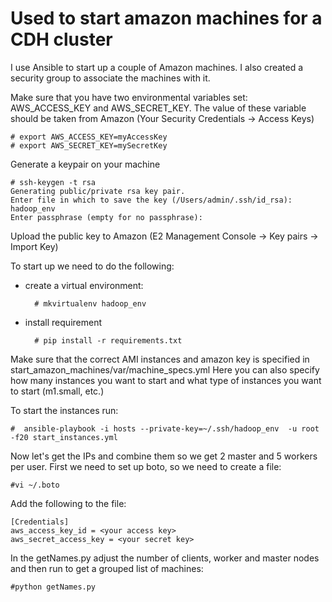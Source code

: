 Used to start amazon machines for a CDH cluster
==============================================

I use Ansible to start up a couple of Amazon machines. I also created a security group to associate the machines with it.

Make sure that you have two environmental variables set: AWS_ACCESS_KEY and AWS_SECRET_KEY. The value of these variable should be taken from Amazon (Your Security Credentials -> Access Keys)

	# export AWS_ACCESS_KEY=myAccessKey
	# export AWS_SECRET_KEY=mySecretKey

Generate a keypair on your machine
	
	# ssh-keygen -t rsa
	Generating public/private rsa key pair.
	Enter file in which to save the key (/Users/admin/.ssh/id_rsa): hadoop_env    
	Enter passphrase (empty for no passphrase): 

Upload the public key to Amazon (E2 Management Console -> Key pairs -> Import Key)


To start up we need to do the following:

- create a virtual environment:

		# mkvirtualenv hadoop_env

- install requirement

		# pip install -r requirements.txt
		
Make sure that the correct AMI instances and amazon key is specified in start_amazon_machines/var/machine_specs.yml
Here you can also specify how many instances you want to start and what type of instances you want to start (m1.small, etc.)

To start the instances run:

	#  ansible-playbook -i hosts --private-key=~/.ssh/hadoop_env  -u root -f20 start_instances.yml 

Now let's get the IPs and combine them so we get 2 master and 5 workers per user. First we need to set up boto, so we need to create a file:

	#vi ~/.boto
Add the following to the file:
	
	[Credentials]
	aws_access_key_id = <your access key>
	aws_secret_access_key = <your secret key>
	
In the getNames.py adjust the number of clients, worker and master nodes and then run to get a grouped list of machines:

	#python getNames.py